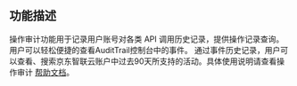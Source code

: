 ## 功能描述

操作审计功能用于记录用户账号对各类 API 调用历史记录，提供操作记录查询。用户可以轻松便捷的查看AuditTrail控制台中的事件。 通过事件历史记录，用户可以查看、搜索京东智联云账户中过去90天所支持的活动。具体使用说明请查看操作审计 [帮助文档](https://docs.jdcloud.com/audit-trail/product-overview)。



